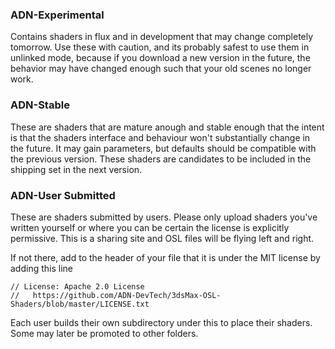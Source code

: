 ### ADN-Experimental

Contains shaders in flux and in development that may change completely tomorrow. 
Use these with caution, and its probably safest to use them in unlinked mode, because
if you download a new version in the future, the behavior may have changed enough such
that your old scenes no longer work.

### ADN-Stable

These are shaders that are mature anough and stable enough that the intent is that
the shaders interface and behaviour won't substantially change in the future. It may
gain parameters, but defaults should be compatible with the previous version. These 
shaders are candidates to be included in the shipping set in the next version.

### ADN-User Submitted

These are shaders submitted by users. Please only upload shaders you've written yourself
or where you can be certain the license is explicitly permissive. This is a sharing site
and OSL files will be flying left and right.

If not there, add to the header of your file that it is under the MIT license by adding this line

    // License: Apache 2.0 License
	//   https://github.com/ADN-DevTech/3dsMax-OSL-Shaders/blob/master/LICENSE.txt


Each user builds their own subdirectory under this to place their shaders. Some may later
be promoted to other folders.
